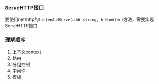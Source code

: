 ### ServeHTTP接口

要使用net/http的`ListenAndServe(addr string, h Handler)`方法，需要实现ServeHTTP接口



### 理解顺序

1. 上下文context
2. 路由
3. 分组控制
4. 中间件
5. 模板